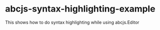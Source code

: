 # abcjs-syntax-highlighting-example
This shows how to do syntax highlighting while using abcjs.Editor

